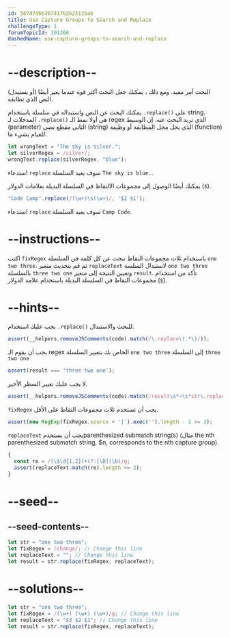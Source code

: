 ```yaml
---
id: 587d7dbb367417b2b2512bab
title: Use Capture Groups to Search and Replace
challengeType: 1
forumTopicId: 301368
dashedName: use-capture-groups-to-search-and-replace
---
```


# --description--

البحث أمر مفيد. ومع ذلك ، يمكنك جعل البحث أكثر قوة عندما يغير أيضًا (أو يستبدل) النص الذي تطابقه.

يمكنك البحث عن النص واستبداله في سلسلة باستخدام `.replace()` على string. المدخلات لـ `.replace()` هي أولا نمط الـ regex الذي تريد البحث عنه. إن الوسيط (parameter) الثاني مقطع نصي (string) الذي يحل محل المطابقة أو وظيفة (function) للقيام بشيء ما.

```js
let wrongText = "The sky is silver.";
let silverRegex = /silver/;
wrongText.replace(silverRegex, "blue");
```

استدعاء `replace` سوف يعيد السلسلة `The sky is blue.`.

يمكنك أيضًا الوصول إلى مجموعات الالتقاط في السلسلة البديلة بعلامات الدولار (`$`).

```js
"Code Camp".replace(/(\w+)\s(\w+)/, '$2 $1');
```

استدعاء `replace` سوف يعيد السلسلة `Camp Code`.

# --instructions--

اكتب `fixRegex` باستخدام ثلاث مجموعات التقاط تبحث عن كل كلمة في السلسلة `one two three`. ثم قم بتحديث متغير `replaceText` لاستبدال السلسة `one two three` بالسلسلة `three two one` وتعيين النتيجة إلى متغير `result`. تأكد من استخدام مجموعات التقاط في السلسلة البديلة باستخدام علامة الدولار (`$`).

# --hints--

يجب عليك استخدام `.replace()` للبحث والاستبدال.

```js
assert(__helpers.removeJSComments(code).match(/\.replace\(.*\)/));
```

يجب أن يقوم الـ regex الخاص بك بتغيير السلسلة `one two three` إلى السلسلة `three two one`

```js
assert(result === 'three two one');
```

لا يجب عليك تغيير السطر الأخير.

```js
assert(__helpers.removeJSComments(code).match(/result\s*=\s*str\.replace\(.*?\)/));
```

`fixRegex` يجب أن تستخدم ثلاث مجموعات التقاط على الأقل.

```js
assert(new RegExp(fixRegex.source + '|').exec('').length - 1 >= 3);
```

`replaceText` يجب أن يستخدمparenthesized submatch string(s) (مثال the nth parenthesized submatch string, $n, corresponds to the nth capture group).

```js
{
  const re = /(\$\d{1,2})+(?:[\D]|\b)/g;
  assert(replaceText.match(re).length >= 3);
}
```

# --seed--

## --seed-contents--

```js
let str = "one two three";
let fixRegex = /change/; // Change this line
let replaceText = ""; // Change this line
let result = str.replace(fixRegex, replaceText);
```

# --solutions--

```js
let str = "one two three";
let fixRegex = /(\w+) (\w+) (\w+)/g; // Change this line
let replaceText = "$3 $2 $1"; // Change this line
let result = str.replace(fixRegex, replaceText);
```
